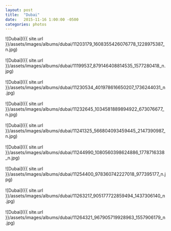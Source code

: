 ```yaml
---
layout: post
title:  "Dubai"
date:   2015-11-16 1:00:00 -0500
categories: photos
---
```


![Dubai]({{ site.url }}/assets/images/albums/dubai/11203179_1608355426076778_1228975387_n.jpg)
<br/><br/>
![Dubai]({{ site.url }}/assets/images/albums/dubai/11199537_879146408814535_1577280418_n.jpg)
<br/><br/>
![Dubai]({{ site.url }}/assets/images/albums/dubai/11230534_401978616650207_1736244031_n.jpg)
<br/><br/>
![Dubai]({{ site.url }}/assets/images/albums/dubai/11232645_1034581889894922_673076677_n.jpg)
<br/><br/>
![Dubai]({{ site.url }}/assets/images/albums/dubai/11241325_566804093459445_2147390987_n.jpg)
<br/><br/>
![Dubai]({{ site.url }}/assets/images/albums/dubai/11244990_1080560398624886_1778716338_n.jpg)
<br/><br/>
![Dubai]({{ site.url }}/assets/images/albums/dubai/11254400_978360742227018_977395177_n.jpg)
<br/><br/>
![Dubai]({{ site.url }}/assets/images/albums/dubai/11263217_905177722859494_1437306140_n.jpg)
<br/><br/>
![Dubai]({{ site.url }}/assets/images/albums/dubai/11264321_967905719928963_1557906179_n.jpg)
